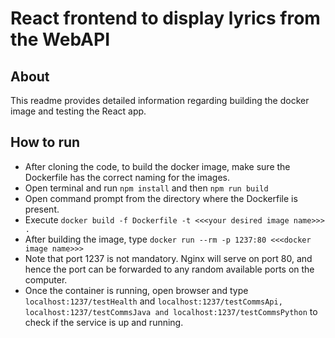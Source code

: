 # React frontend to display lyrics from the WebAPI
## About 
This readme provides detailed information regarding building the docker image and testing the React app.

## How to run
- After cloning the code, to build the docker image, make sure the Dockerfile has the correct naming for the images.
- Open terminal and run ```npm install``` and then ```npm run build```
- Open command prompt from the directory where the Dockerfile is present.
- Execute ```docker build -f Dockerfile -t <<<your desired image name>>> .```
- After building the image, type ```docker run --rm -p 1237:80 <<<docker image name>>>```
- Note that port 1237 is not mandatory. Nginx will serve on port 80, and hence the port can be forwarded to any random available ports on the computer. 
- Once the container is running, open browser and type ```localhost:1237/testHealth``` and ```localhost:1237/testCommsApi, localhost:1237/testCommsJava and localhost:1237/testCommsPython``` to check if the service is up and running.
